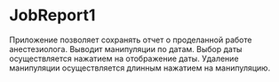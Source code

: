 # JobReport1

Приложение позволяет сохранять отчет о проделанной работе анестезиолога.
Выводит манипуляции по датам.
Выбор даты осуществляется нажатием на отображение даты.
Удаление манипуляции осуществляется длинным нажатием на манипуляцию.
